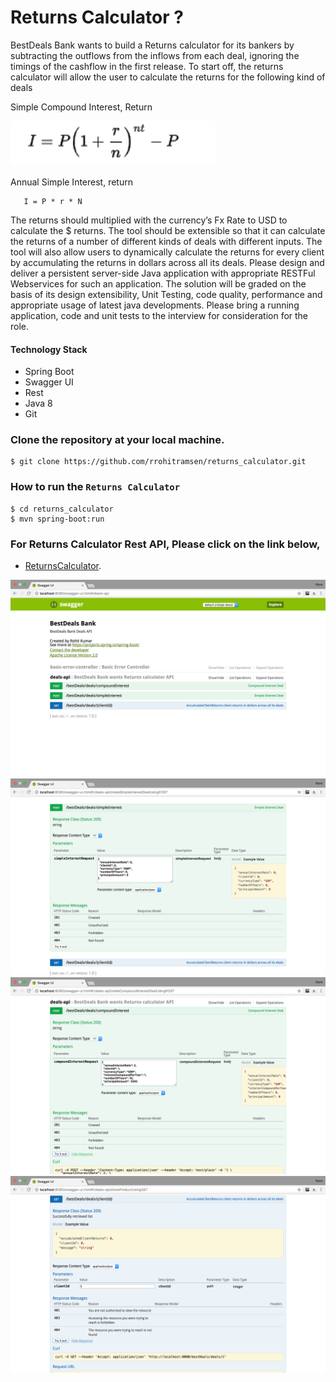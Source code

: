 # Returns Calculator ?
BestDeals Bank wants to build a Returns calculator for its bankers by subtracting the outflows from the inflows from each deal, ignoring the timings of the cashflow in the first release. To start off, the returns calculator will allow the user to calculate the returns for the following kind of deals

Simple Compound Interest, Return

![Simple CI](/src/main/resources/images/SimpleCI.png "Simple CI")

Annual Simple Interest, return

```
   I = P * r * N
```

The returns should multiplied with the currency’s Fx Rate to USD to calculate the $ returns. The tool should be extensible so that it can calculate the returns of a number of different kinds of deals with different inputs. The tool will also allow users to dynamically calculate the returns for every client by accumulating the returns in dollars across all its deals.
Please design and deliver a persistent server-side Java application with appropriate RESTFul Webservices for such an application. The solution will be graded on the basis of its design extensibility, Unit Testing, code quality, performance and appropriate usage of latest java developments.
Please bring a running application, code and unit tests to the interview for consideration for the role.


#### Technology Stack

* Spring Boot
* Swagger UI
* Rest
* Java 8
* Git

### Clone the repository at your local machine.

```
$ git clone https://github.com/rrohitramsen/returns_calculator.git
```


### How to run the `Returns Calculator`


```
$ cd returns_calculator
$ mvn spring-boot:run

```

### For Returns Calculator Rest API, Please click on the link below,

* [ReturnsCalculator](http://localhost:8080/swagger-ui.html).

![Swagger UI](/src/main/resources/images/swagger_ui.png "Swagger UI")
![Swagger UI](/src/main/resources/images/simple_interest.png "Simple Interest")
![Swagger UI](/src/main/resources/images/compound_interest.png "Compound Interest")
![Swagger UI](/src/main/resources/images/accumulate_returns.png "Accumulate Returns")

